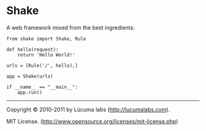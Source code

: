 # Shake

A web framework mixed from the best ingredients:

    from shake import Shake, Rule

    def hello(request):
        return 'Hello World!'

    urls = [Rule('/', hello),]

    app = Shake(urls)

    if __name__ == "__main__":
        app.run()


--------
Copyright © 2010-2011 by Lúcuma labs (http://lucumalabs.com).

MIT License. (http://www.opensource.org/licenses/mit-license.php)
